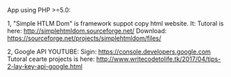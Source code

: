 App using PHP >=5.0:

1, "Simple HTLM Dom" is framework suppot copy html website. It: 
Tutoral is here: http://simplehtmldom.sourceforge.net/ 
Download: https://sourceforge.net/projects/simplehtmldom/files/

2, Google API YOUTUBE: 
Sigin: https://console.developers.google.com 
Tutoral cearte projects is here: http://www.writecodetolife.tk/2017/04/tips-2-lay-key-api-google.html